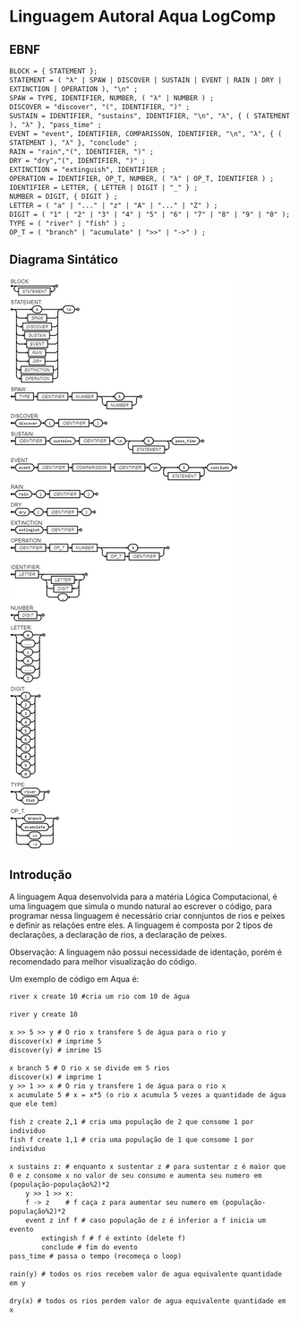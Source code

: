 
# Linguagem Autoral Aqua LogComp

## EBNF

``` 
BLOCK = { STATEMENT };
STATEMENT = ( "λ" | SPAW | DISCOVER | SUSTAIN | EVENT | RAIN | DRY | EXTINCTION | OPERATION ), "\n" ;
SPAW = TYPE, IDENTIFIER, NUMBER, ( "λ" | NUMBER ) ;
DISCOVER = "discover", "(", IDENTIFIER, ")" ;
SUSTAIN = IDENTIFIER, "sustains", IDENTIFIER, "\n", "λ", { ( STATEMENT ), "λ" }, "pass_time" ;
EVENT = "event", IDENTIFIER, COMPARISSON, IDENTIFIER, "\n", "λ", { ( STATEMENT ), "λ" }, "conclude" ;
RAIN = "rain","(", IDENTIFIER, ")" ;
DRY = "dry","(", IDENTIFIER, ")" ;
EXTINCTION = "extinguish", IDENTIFIER ; 
OPERATION = IDENTIFIER, OP_T, NUMBER, ( "λ" | OP_T, IDENTIFIER ) ;
IDENTIFIER = LETTER, { LETTER | DIGIT | "_" } ;
NUMBER = DIGIT, { DIGIT } ;
LETTER = ( "a" | "..." | "z" | "A" | "..." | "Z" ) ;
DIGIT = ( "1" | "2" | "3" | "4" | "5" | "6" | "7" | "8" | "9" | "0" );
TYPE = ( "river" | "fish" ) ;
OP_T = ( "branch" | "acumulate" | ">>" | "->" ) ;

```

## Diagrama Sintático

![Diagrama Sintático](DiagramaSintatico.png)

## Introdução

A linguagem Aqua desenvolvida para a matéria Lógica Computacional, é uma linguagem que simula o mundo natural ao escrever o código, para programar nessa linguagem é necessário criar connjuntos de rios e peixes e definir as relações entre eles. A linguagem é composta por 2 tipos de declarações, a declaração de rios, a declaração de peixes.

Observação: A linguagem não possui necessidade de identação, porém é recomendado para melhor visualização do código.

Um exemplo de código em Aqua é:

```
river x create 10 #cria um rio com 10 de água

river y create 10

x >> 5 >> y # O rio x transfere 5 de água para o rio y
discover(x) # imprime 5
discover(y) # imrime 15

x branch 5 # O rio x se divide em 5 rios
discover(x) # imprime 1
y >> 1 >> x # O rio y transfere 1 de água para o rio x
x acumulate 5 # x = x*5 (o rio x acumula 5 vezes a quantidade de água que ele tem)

fish z create 2,1 # cria uma população de 2 que consome 1 por individuo
fish f create 1,1 # cria uma população de 1 que consome 1 por individuo

x sustains z: # enquanto x sustentar z # para sustentar z é maior que 0 e z consome x no valor de seu consumo e aumenta seu numero em (população-população%2)*2
    y >> 1 >> x:
    f -> z    # f caça z para aumentar seu numero em (população-população%2)*2
    event z inf f # caso população de z é inferior a f inicia um evento
        extingish f # f é extinto (delete f)
        conclude # fim do evento
pass_time # passa o tempo (recomeça o loop)

rain(y) # todos os rios recebem valor de agua equivalente quantidade em y

dry(x) # todos os rios perdem valor de agua equivalente quantidade em x

```
